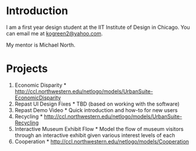 # Introduction #

I am a first year design student at the IIT Institute of Design in Chicago. You can email me at kogreen2@yahoo.com.

My mentor is Michael North.

# Projects #

  1. Economic Disparity
    * http://ccl.northwestern.edu/netlogo/models/UrbanSuite-EconomicDisparity
  1. Repast UI Design Fixes
    * TBD (based on working with the software)
  1. Repast Demo Video
    * Quick introduction and how-to for new users
  1. Recycling
    * http://ccl.northwestern.edu/netlogo/models/UrbanSuite-Recycling
  1. Interactive Museum Exhibit Flow
    * Model the flow of museum visitors through an interactive exhibit given various interest levels of each
  1. Cooperation
    * http://ccl.northwestern.edu/netlogo/models/Cooperation